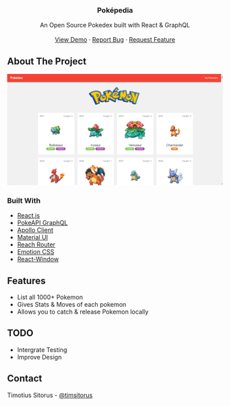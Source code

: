 <p align="center">
  <h3 align="center">Poképedia</h3>
  <p align="center">
    An Open Source Pokedex built with React & GraphQL
    <br />
    <br />
    <a href="https://pokepedia-graphql.netlify.app/">View Demo</a>
    ·
    <a href="https://github.com/timotius02/pokepedia/issues">Report Bug</a>
    ·
    <a href="https://github.com/timotius02/pokepedia/issues">Request Feature</a>
  </p>
</p>

<!-- ABOUT THE PROJECT -->

## About The Project

![Pokepedia Screen Shot](pokepedia-screenshot.png)

### Built With

- [React.js](https://reactjs.org/)
- [PokeAPI GraphQL](https://github.com/mazipan/graphql-pokeapi)
- [Apollo Client](https://www.apollographql.com/)
- [Material UI](https://mui.com/)
- [Reach Router](https://reach.tech/router/)
- [Emotion CSS](https://emotion.sh/docs/introduction)
- [React-Window](https://github.com/bvaughn/react-window)

## Features

- List all 1000+ Pokemon
- Gives Stats & Moves of each pokemon
- Allows you to catch & release Pokemon locally

## TODO

- Intergrate Testing
- Improve Design

<!-- CONTACT -->

## Contact

Timotius Sitorus - [@timsitorus](https://twitter.com/timsitorus)

